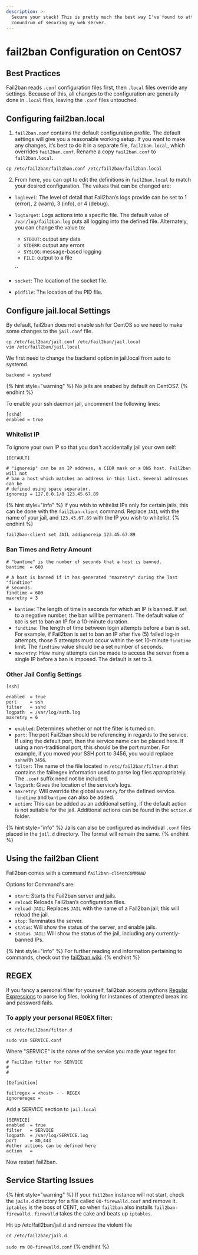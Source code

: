 ```yaml
---
description: >-
  Secure your stack! This is pretty much the best way I've found to attempt the
  conundrum of securing my web server.
---
```


# fail2ban Configuration on CentOS7

## Best Practices

 Fail2ban reads `.conf` configuration files first, then `.local` files override any settings. Because of this, all changes to the configuration are generally done in `.local` files, leaving the `.conf` files untouched.

## Configuring fail2ban.local

1.  `fail2ban.conf` contains the default configuration profile. The default settings will give you a reasonable working setup. If you want to make any changes, it’s best to do it in a separate file, `fail2ban.local`, which overrides `fail2ban.conf`. Rename a copy `fail2ban.conf` to `fail2ban.local`.

```text
cp /etc/fail2ban/fail2ban.conf /etc/fail2ban/fail2ban.local
```



   2.    From here, you can opt to edit the definitions in `fail2ban.local` to match your desired   configuration. The values that can be changed are:

* `loglevel`: The level of detail that Fail2ban’s logs provide can be set to 1 \(error\), 2 \(warn\), 3 \(info\), or 4 \(debug\).
* `logtarget`: Logs actions into a specific file. The default value of `/var/log/fail2ban.log` puts all logging into the defined file. Alternately, you can change the value to:

  * `STDOUT`: output any data
  * `STDERR`: output any errors
  * `SYSLOG`: message-based logging
  * `FILE`: output to a file

  \`\`

* `socket`: The location of the socket file.
* `pidfile`: The location of the PID file.

## Configure jail.local Settings

By default, fail2ban does not enable ssh for CentOS so we need to make some changes to the `jail.conf` file.

```text
cp /etc/fail2ban/jail.conf /etc/fail2ban/jail.local
vim /etc/fail2ban/jail.local
```

We first need to change the backend option in jail.local from auto to systemd.

```text
backend = systemd
```

{% hint style="warning" %}
No jails are enabed by default on CentOS7. 
{% endhint %}

To enable your ssh daemon jail, uncomment the following lines:

```text
[sshd]
enabled = true
```

### Whitelist IP

To ignore your own IP so that you don't accidentally jail your own self:

```text
[DEFAULT]

# "ignoreip" can be an IP address, a CIDR mask or a DNS host. Fail2ban will not
# ban a host which matches an address in this list. Several addresses can be
# defined using space separator.
ignoreip = 127.0.0.1/8 123.45.67.89
```

{% hint style="info" %}
 If you wish to whitelist IPs only for certain jails, this can be done with the `fail2ban-client` command. Replace `JAIL` with the name of your jail, and `123.45.67.89` with the IP you wish to whitelist.
{% endhint %}

```text
fail2ban-client set JAIL addignoreip 123.45.67.89
```

### Ban Times and Retry Amount

```text
# "bantime" is the number of seconds that a host is banned.
bantime  = 600

# A host is banned if it has generated "maxretry" during the last "findtime"
# seconds.
findtime = 600
maxretry = 3
```



* `bantime`: The length of time in seconds for which an IP is banned. If set to a negative number, the ban will be permanent. The default value of `600` is set to ban an IP for a 10-minute duration.
* `findtime`: The length of time between login attempts before a ban is set. For example, if Fail2ban is set to ban an IP after five \(5\) failed log-in attempts, those 5 attempts must occur within the set 10-minute `findtime` limit. The `findtime` value should be a set number of seconds.
* `maxretry`: How many attempts can be made to access the server from a single IP before a ban is imposed. The default is set to 3.

### Other Jail Config Settings

```text
[ssh]

enabled  = true
port     = ssh
filter   = sshd
logpath  = /var/log/auth.log
maxretry = 6
```

* `enabled`: Determines whether or not the filter is turned on.
* `port`: The port Fail2ban should be referencing in regards to the service. If using the default port, then the service name can be placed here. If using a non-traditional port, this should be the port number. For example, if you moved your SSH port to 3456, you would replace `ssh`with `3456`.
* `filter`: The name of the file located in `/etc/fail2ban/filter.d` that contains the failregex information used to parse log files appropriately. The `.conf` suffix need not be included.
* `logpath`: Gives the location of the service’s logs.
* `maxretry`: Will override the global `maxretry` for the defined service. `findtime` and `bantime` can also be added.
* `action`: This can be added as an additional setting, if the default action is not suitable for the jail. Additional actions can be found in the `action.d` folder.

{% hint style="info" %}
 Jails can also be configured as individual `.conf` files placed in the `jail.d` directory. The format will remain the same.
{% endhint %}

## Using the fail2ban Client

Fail2ban comes with a command `fail2ban-client`_`COMMAND`_ 

Options for Command's are:

* `start`: Starts the Fail2ban server and jails.
* `reload`: Reloads Fail2ban’s configuration files.
* `reload JAIL`: Replaces `JAIL` with the name of a Fail2ban jail; this will reload the jail.
* `stop`: Terminates the server.
* `status`: Will show the status of the server, and enable jails.
* `status JAIL`: Will show the status of the jail, including any currently-banned IPs.

{% hint style="info" %}
For further reading and information pertaining to commands, check out the [fail2ban wiki](http://www.fail2ban.org/wiki/index.php/Commands).
{% endhint %}



## REGEX

If you fancy a personal filter for yourself, fail2ban accepts pythons [Regular Expressions](https://www.debuggex.com/cheatsheet/regex/python) to parse log files, looking for instances of attempted break ins and password fails.

### To apply your personal REGEX filter:

`cd /etc/fail2ban/filter.d`

`sudo vim SERVICE.conf`

Where "SERVICE" is the name of the service you made your regex for.

```text
# Fail2Ban filter for SERVICE
#
#

[Definition]

failregex = <host> - - REGEX
ignoreregex =
```

Add a SERVICE section to `jail.local`

```text
[SERVICE]
enabled  = true
filter   = SERVICE
logpath  = /var/log/SERVICE.log
port     = 80,443
#other actions can be defined here
action   =
```

Now restart fail2ban.

## Service Starting Issues

{% hint style="warning" %}
If your `fail2ban` instance will not start, check the `jails.d` directory for a file called `00-firewalld.conf` and remove it. `iptables` is the boss of CENT, so when `fail2ban` also installs `fail2ban-firewalld`.. `firewalld` takes the cake and beats up `iptables`. 

Hit up /etc/fail2ban/jail.d and remove the violent file

`cd /etc/fail2ban/jail.d`

`sudo rm 00-firewalld.conf`
{% endhint %}

